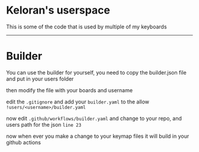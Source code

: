 # Keloran's userspace
This is some of the code that is used by multiple of my keyboards

___
# Builder
You can use the builder for yourself, you need to copy the builder.json file and put in your users folder

then modify the file with your boards and username

edit the ```.gitignore``` and add your ```builder.yaml``` to the allow ```!users/<username>/builder.yaml``` 

now edit ```.github/workflows/builder.yaml``` and change to your repo, and users path for the json ```line 23```

now when ever you make a change to your keymap files it will build in your github actions